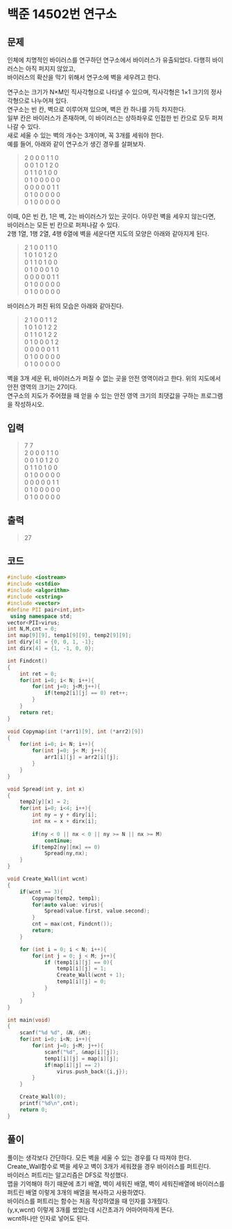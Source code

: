 # 백준 14502번 연구소 

## 문제
인체에 치명적인 바이러스를 연구하던 연구소에서 바이러스가 유출되었다. 다행히 바이러스는 아직 퍼지지 않았고,</br>
바이러스의 확산을 막기 위해서 연구소에 벽을 세우려고 한다.</br>

연구소는 크기가 N×M인 직사각형으로 나타낼 수 있으며, 직사각형은 1×1 크기의 정사각형으로 나누어져 있다.</br>
연구소는 빈 칸, 벽으로 이루어져 있으며, 벽은 칸 하나를 가득 차지한다. </br>
일부 칸은 바이러스가 존재하며, 이 바이러스는 상하좌우로 인접한 빈 칸으로 모두 퍼져나갈 수 있다.</br>
새로 세울 수 있는 벽의 개수는 3개이며, 꼭 3개를 세워야 한다.</br>
예를 들어, 아래와 같이 연구소가 생긴 경우를 살펴보자.</br>

> 2 0 0 0 1 1 0</br>
0 0 1 0 1 2 0</br>
0 1 1 0 1 0 0</br>
0 1 0 0 0 0 0</br>
0 0 0 0 0 1 1</br>
0 1 0 0 0 0 0</br>
0 1 0 0 0 0 0</br>

이때, 0은 빈 칸, 1은 벽, 2는 바이러스가 있는 곳이다. 아무런 벽을 세우지 않는다면,</br>
바이러스는 모든 빈 칸으로 퍼져나갈 수 있다.</br>
2행 1열, 1행 2열, 4행 6열에 벽을 세운다면 지도의 모양은 아래와 같아지게 된다.</br>

> 2 1 0 0 1 1 0</br>
1 0 1 0 1 2 0</br>
0 1 1 0 1 0 0</br>
0 1 0 0 0 1 0</br>
0 0 0 0 0 1 1</br>
0 1 0 0 0 0 0</br>
0 1 0 0 0 0 0</br>

바이러스가 퍼진 뒤의 모습은 아래와 같아진다.</br>

> 2 1 0 0 1 1 2</br>
1 0 1 0 1 2 2</br>
0 1 1 0 1 2 2</br>
0 1 0 0 0 1 2</br>
0 0 0 0 0 1 1</br>
0 1 0 0 0 0 0</br>
0 1 0 0 0 0 0</br>

벽을 3개 세운 뒤, 바이러스가 퍼질 수 없는 곳을 안전 영역이라고 한다. 위의 지도에서 안전 영역의 크기는 27이다.</br>
연구소의 지도가 주어졌을 때 얻을 수 있는 안전 영역 크기의 최댓값을 구하는 프로그램을 작성하시오.</br>

## 입력

> 7 7 </br>
2 0 0 0 1 1 0</br>
0 0 1 0 1 2 0</br>
0 1 1 0 1 0 0</br>
0 1 0 0 0 0 0</br>
0 0 0 0 0 1 1</br>
0 1 0 0 0 0 0</br>
0 1 0 0 0 0 0</br>

## 출력
> 27

## 코드
```c++
#include <iostream>
#include <cstdio>
#include <algorithm>    
#include <cstring>
#include <vector>
#define PII pair<int,int>
 using namespace std;
vector<PII>virus;
int N,M,cnt = 0;
int map[9][9], temp1[9][9], temp2[9][9];
int diry[4] = {0, 0, 1, -1};
int dirx[4] = {1, -1, 0, 0};

int Findcnt()
{
    int ret = 0;
    for(int i=0; i< N; i++){
        for(int j=0; j<M;j++){
            if(temp2[i][j] == 0) ret++;
        }
    }
    return ret;
}

void Copymap(int (*arr1)[9], int (*arr2)[9])
{
    for(int i=0; i< N; i++){
        for(int j=0; j< M; j++){
            arr1[i][j] = arr2[i][j];
        }
    }
}

void Spread(int y, int x)
{
    temp2[y][x] = 2;
    for(int i=0; i<4; i++){
        int ny = y + diry[i];
        int nx = x + dirx[i];
        
        if(ny < 0 || nx < 0 || ny >= N || nx >= M)
            continue;
        if(temp2[ny][nx] == 0)
            Spread(ny,nx);
    }
}

void Create_Wall(int wcnt)
{
    if(wcnt == 3){
        Copymap(temp2, temp1);
        for(auto value: virus){
            Spread(value.first, value.second);
        }
        cnt = max(cnt, Findcnt());
        return;
    }

    for (int i = 0; i < N; i++){
        for(int j = 0; j < M; j++){
            if (temp1[i][j] == 0){
                temp1[i][j] = 1;    
                Create_Wall(wcnt + 1);
                temp1[i][j] = 0;
            }
        }
    }
}

int main(void)
{
    scanf("%d %d", &N, &M);
    for(int i=0; i<N; i++){
        for(int j=0; j<M; j++){
            scanf("%d", &map[i][j]);
            temp1[i][j] = map[i][j];
            if(map[i][j] == 2) 
                virus.push_back({i,j});
        }
    }

    Create_Wall(0);
    printf("%d\n",cnt);
    return 0;
}
```

## 풀이
풀이는 생각보다 간단하다. 모든 벽을 세울 수 있는 경우를 다 따져야 한다. </br>
Create_Wall함수로 벽을 세우고 벽이 3개가 세워졌을 경우 바이러스를 퍼트린다. </br>
바이러스 퍼트리는 알고리즘은 DFS로 작성했다. </br>
맵을 기억해야 하기 때문에 초기 배열, 벽이 세워진 배열, 벽이 세워진배열에 바이러스를 </br>
퍼트린 배열 이렇게 3개의 배열을 복사하고 사용하였다. </br>
바이러스를 퍼트리는 함수는 처음 작성하였을 때 인자를 3개줬다. </br>
(y,x,wcnt) 이렇게 3개를 썼었는데 시간초과가 어마어마하게 뜬다. </br>
wcnt하나만 인자로 넣어도 된다. </br>
